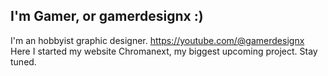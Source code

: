 ## I'm Gamer, or gamerdesignx :)
I'm an hobbyist graphic designer. https://youtube.com/@gamerdesignx <br>
Here I started my website Chromanext, my biggest upcoming project. Stay tuned.
<!--
Here are some ideas to get you started:

- 🔭 I’m currently working on ...
- 🌱 I’m currently learning ...
- 👯 I’m looking to collaborate on ...
- 🤔 I’m looking for help with ...
- 💬 Ask me about ...
- 📫 How to reach me: ...
- 😄 Pronouns: ...
- ⚡ Fun fact: ...
